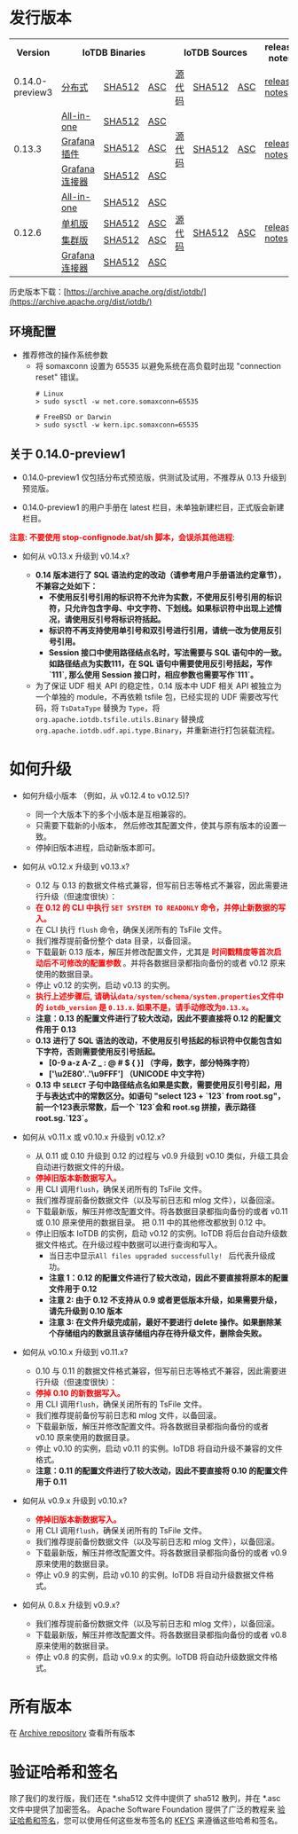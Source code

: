 <!--

    Licensed to the Apache Software Foundation (ASF) under one
    or more contributor license agreements.  See the NOTICE file
    distributed with this work for additional information
    regarding copyright ownership.  The ASF licenses this file
    to you under the Apache License, Version 2.0 (the
    "License"); you may not use this file except in compliance
    with the License.  You may obtain a copy of the License at
    
        http://www.apache.org/licenses/LICENSE-2.0
    
    Unless required by applicable law or agreed to in writing,
    software distributed under the License is distributed on an
    "AS IS" BASIS, WITHOUT WARRANTIES OR CONDITIONS OF ANY
    KIND, either express or implied.  See the License for the
    specific language governing permissions and limitations
    under the License.

-->
# 发行版本

<table>
	  <tr>
      <th>Version</th>
	    <th colspan="3">IoTDB Binaries</th>
	    <th colspan="3">IoTDB Sources</th>
	    <th>release notes</th>  
	  </tr>
      <tr>
            <td rowspan="1">0.14.0-preview3</td>
            <td><a href="https://www.apache.org/dyn/closer.cgi/iotdb/0.14.0-preview3/apache-iotdb-0.14.0-preview3-all-bin.zip">分布式</a></td>
            <td><a href="https://downloads.apache.org/iotdb/0.14.0-preview3/apache-iotdb-0.14.0-preview3-all-bin.zip.sha512">SHA512</a></td>
            <td><a href="https://downloads.apache.org/iotdb/0.14.0-preview3/apache-iotdb-0.14.0-preview3-all-bin.zip.asc">ASC</a></td>
            <td rowspan="1"><a href="https://www.apache.org/dyn/closer.cgi/iotdb/0.14.0-preview3/apache-iotdb-0.14.0-preview3-source-release.zip">源代码</a></td>
            <td rowspan="1"><a href="https://downloads.apache.org/iotdb/0.14.0-preview3/apache-iotdb-0.14.0-preview3-source-release.zip.sha512">SHA512</a></td>
            <td rowspan="1"><a href="https://downloads.apache.org/iotdb/0.14.0-preview3/apache-iotdb-0.14.0-preview3-source-release.zip.asc">ASC</a></td>
            <td rowspan="1"><a href="https://raw.githubusercontent.com/apache/iotdb/master/RELEASE_NOTES.md">release notes</a></td>
      </tr>
      <tr>
            <td rowspan="3">0.13.3</td>
            <td><a href="https://www.apache.org/dyn/closer.cgi/iotdb/0.13.3/apache-iotdb-0.13.3-all-bin.zip">All-in-one</a></td>
            <td><a href="https://downloads.apache.org/iotdb/0.13.3/apache-iotdb-0.13.3-all-bin.zip.sha512">SHA512</a></td>
            <td><a href="https://downloads.apache.org/iotdb/0.13.3/apache-iotdb-0.13.3-all-bin.zip.asc">ASC</a></td>
            <td rowspan="3"><a href="https://www.apache.org/dyn/closer.cgi/iotdb/0.13.3/apache-iotdb-0.13.3-source-release.zip">源代码</a></td>
            <td rowspan="3"><a href="https://downloads.apache.org/iotdb/0.13.3/apache-iotdb-0.13.3-source-release.zip.sha512">SHA512</a></td>
            <td rowspan="3"><a href="https://downloads.apache.org/iotdb/0.13.3/apache-iotdb-0.13.3-source-release.zip.asc">ASC</a></td>
            <td rowspan="3"><a href="https://raw.githubusercontent.com/apache/iotdb/v0.13.3/RELEASE_NOTES.md">release notes</a></td>
      </tr>
      <tr>
            <td><a href="https://www.apache.org/dyn/closer.cgi/iotdb/0.13.3/apache-iotdb-0.13.3-grafana-plugin-bin.zip">Grafana 插件</a></td>
            <td><a href="https://downloads.apache.org/iotdb/0.13.3/apache-iotdb-0.13.3-grafana-plugin-bin.zip.sha512">SHA512</a></td>
            <td><a href="https://downloads.apache.org/iotdb/0.13.3/apache-iotdb-0.13.3-grafana-plugin-bin.zip.asc">ASC</a></td>
      </tr>
      <tr>
            <td><a href="https://www.apache.org/dyn/closer.cgi/iotdb/0.13.3/apache-iotdb-0.13.3-grafana-connector-bin.zip">Grafana 连接器</a></td>
            <td><a href="https://downloads.apache.org/iotdb/0.13.3/apache-iotdb-0.13.3-grafana-connector-bin.zip.sha512">SHA512</a></td>
            <td><a href="https://downloads.apache.org/iotdb/0.13.3/apache-iotdb-0.13.3-grafana-connector-bin.zip.asc">ASC</a></td>
      </tr>
      <tr>
            <td rowspan="4">0.12.6</td>
            <td><a href="https://www.apache.org/dyn/closer.cgi/iotdb/0.12.6/apache-iotdb-0.12.6-all-bin.zip">All-in-one</a></td>
            <td><a href="https://downloads.apache.org/iotdb/0.12.6/apache-iotdb-0.12.6-all-bin.zip.sha512">SHA512</a></td>
            <td><a href="https://downloads.apache.org/iotdb/0.12.6/apache-iotdb-0.12.6-all-bin.zip.asc">ASC</a></td>
            <td rowspan="4"><a href="https://www.apache.org/dyn/closer.cgi/iotdb/0.12.6/apache-iotdb-0.12.6-source-release.zip">源代码</a></td>
            <td rowspan="4"><a href="https://downloads.apache.org/iotdb/0.12.6/apache-iotdb-0.12.6-source-release.zip.sha512">SHA512</a></td>
            <td rowspan="4"><a href="https://downloads.apache.org/iotdb/0.12.6/apache-iotdb-0.12.6-source-release.zip.asc">ASC</a></td>
            <td rowspan="4"><a href="https://raw.githubusercontent.com/apache/iotdb/v0.12.6/RELEASE_NOTES.md">release notes</a></td>
      </tr>
      <tr>
            <td><a href="https://www.apache.org/dyn/closer.cgi/iotdb/0.12.6/apache-iotdb-0.12.6-server-bin.zip">单机版</a></td>
            <td><a href="https://downloads.apache.org/iotdb/0.12.6/apache-iotdb-0.12.6-server-bin.zip.sha512">SHA512</a></td>
            <td><a href="https://downloads.apache.org/iotdb/0.12.6/apache-iotdb-0.12.6-server-bin.zip.asc">ASC</a></td>
      </tr>
      <tr>
            <td><a href="https://www.apache.org/dyn/closer.cgi/iotdb/0.12.6/apache-iotdb-0.12.6-cluster-bin.zip">集群版</a></td>
            <td><a href="https://downloads.apache.org/iotdb/0.12.6/apache-iotdb-0.12.6-cluster-bin.zip.sha512">SHA512</a></td>
            <td><a href="https://downloads.apache.org/iotdb/0.12.6/apache-iotdb-0.12.6-cluster-bin.zip.asc">ASC</a></td>
      </tr>
      <tr>
            <td><a href="https://www.apache.org/dyn/closer.cgi/iotdb/0.12.6/apache-iotdb-0.12.6-grafana-bin.zip">Grafana 连接器</a></td>
            <td><a href="https://downloads.apache.org/iotdb/0.12.6/apache-iotdb-0.12.6-grafana-bin.zip.sha512">SHA512</a></td>
            <td><a href="https://downloads.apache.org/iotdb/0.12.6/apache-iotdb-0.12.6-grafana-bin.zip.asc">ASC</a></td>
      </tr>
</table>

历史版本下载：[https://archive.apache.org/dist/iotdb/](https://archive.apache.org/dist/iotdb/)

## 环境配置

- 推荐修改的操作系统参数
  * 将 somaxconn 设置为 65535 以避免系统在高负载时出现 "connection reset" 错误。
    ```
    # Linux
    > sudo sysctl -w net.core.somaxconn=65535
     
    # FreeBSD or Darwin
    > sudo sysctl -w kern.ipc.somaxconn=65535
    ```

## 关于 0.14.0-preview1

- 0.14.0-preview1 仅包括分布式预览版，供测试及试用，不推荐从 0.13 升级到预览版。
  
- 0.14.0-preview1 的用户手册在 latest 栏目，未单独新建栏目，正式版会新建栏目。

**<font color=red>注意: 不要使用 stop-confignode.bat/sh 脚本，会误杀其他进程</font>**:


- 如何从 v0.13.x 升级到 v0.14.x?
  
  - **0.14 版本进行了 SQL 语法约定的改动（请参考用户手册语法约定章节），不兼容之处如下：**
    - **不使用反引号引用的标识符不允许为实数，不使用反引号引用的标识符，只允许包含字母、中文字符、下划线。如果标识符中出现上述情况，请使用反引号将标识符括起。**
    - **标识符不再支持使用单引号和双引号进行引用，请统一改为使用反引号引用。**
    - **Session 接口中使用路径结点名时，写法需要与 SQL 语句中的一致。如路径结点为实数111，在 SQL 语句中需要使用反引号括起，写作\`111\`, 那么使用 Session 接口时，相应参数也需要写作\`111\`。**
  - 为了保证 UDF 相关 API 的稳定性，0.14 版本中 UDF 相关 API 被独立为一个单独的 module，不再依赖 tsfile 包，已经实现的 UDF 需要改写代码，将 `TsDataType` 替换为 `Type`，将 `org.apache.iotdb.tsfile.utils.Binary` 替换成 `org.apache.iotdb.udf.api.type.Binary`，并重新进行打包装载流程。

# 如何升级

- 如何升级小版本 （例如，从 v0.12.4 to v0.12.5)?
  * 同一个大版本下的多个小版本是互相兼容的。
  * 只需要下载新的小版本， 然后修改其配置文件，使其与原有版本的设置一致。
  * 停掉旧版本进程，启动新版本即可。

- 如何从 v0.12.x 升级到 v0.13.x?
  * 0.12 与 0.13 的数据文件格式兼容，但写前日志等格式不兼容，因此需要进行升级（但速度很快）：
  * **<font color=red>在 0.12 的 CLI 中执行 `SET SYSTEM TO READONLY` 命令，并停止新数据的写入。</font>**
  * 在 CLI 执行 `flush` 命令，确保关闭所有的 TsFile 文件。
  * 我们推荐提前备份整个 data 目录，以备回滚。
  * 下载最新 0.13 版本，解压并修改配置文件，尤其是 **<font color=red>时间戳精度等首次启动后不可修改的配置参数 </font>**。并将各数据目录都指向备份的或者 v0.12 原来使用的数据目录。
  * 停止 v0.12 的实例，启动 v0.13 的实例。
  * **<font color=red>执行上述步骤后, 请确认`data/system/schema/system.properties`文件中的 `iotdb_version` 是 `0.13.x`.
    如果不是，请手动修改为`0.13.x`。</font>**
  * __注意：0.13 的配置文件进行了较大改动，因此不要直接将 0.12 的配置文件用于 0.13__
  * **0.13 进行了 SQL 语法的改动，不使用反引号括起的标识符中仅能包含如下字符，否则需要使用反引号括起。**
    * **[0-9 a-z A-Z _ : @ # $ { }] （字母，数字，部分特殊字符）**
    * **['\u2E80'..'\u9FFF'] （UNICODE 中文字符）**
  * **0.13 中 `SELECT` 子句中路径结点名如果是实数，需要使用反引号引起，用于与表达式中的常数区分。如语句 "select 123 + \`123\` from root.sg"，前一个123表示常数，后一个 \`123\`会和 root.sg 拼接，表示路径 root.sg.\`123\`。**
  
- 如何从 v0.11.x 或 v0.10.x 升级到 v0.12.x? 
  * 从 0.11 或 0.10 升级到 0.12 的过程与 v0.9 升级到 v0.10 类似，升级工具会自动进行数据文件的升级。
  * **<font color=red>停掉旧版本新数据写入。</font>**
  * 用 CLI 调用`flush`，确保关闭所有的 TsFile 文件。
  * 我们推荐提前备份数据文件（以及写前日志和 mlog 文件），以备回滚。
  * 下载最新版，解压并修改配置文件。将各数据目录都指向备份的或者 v0.11 或 0.10 原来使用的数据目录。 把 0.11 中的其他修改都放到 0.12 中。
  * 停止旧版本 IoTDB 的实例，启动 v0.12 的实例。IoTDB 将后台自动升级数据文件格式。在升级过程中数据可以进行查询和写入。
    * 当日志中显示`All files upgraded successfully! ` 后代表升级成功。
    * __注意 1：0.12 的配置文件进行了较大改动，因此不要直接将原本的配置文件用于 0.12__
    * __注意 2: 由于 0.12 不支持从 0.9 或者更低版本升级，如果需要升级，请先升级到 0.10 版本__
    * __注意 3: 在文件升级完成前，最好不要进行 delete 操作。如果删除某个存储组内的数据且该存储组内存在待升级文件，删除会失败。__

- 如何从 v0.10.x 升级到 v0.11.x?
  * 0.10 与 0.11 的数据文件格式兼容，但写前日志等格式不兼容，因此需要进行升级（但速度很快）：
  * **<font color=red>停掉 0.10 的新数据写入。</font>**
  * 用 CLI 调用`flush`，确保关闭所有的 TsFile 文件。
  * 我们推荐提前备份写前日志和 mlog 文件，以备回滚。
  * 下载最新版，解压并修改配置文件。将各数据目录都指向备份的或者 v0.10 原来使用的数据目录。 
  * 停止 v0.10 的实例，启动 v0.11 的实例。IoTDB 将自动升级不兼容的文件格式。
  * __注意：0.11 的配置文件进行了较大改动，因此不要直接将 0.10 的配置文件用于 0.11__

- 如何从 v0.9.x 升级到 v0.10.x? 
  * **<font color=red>停掉旧版本新数据写入。</font>**
  * 用 CLI 调用`flush`，确保关闭所有的 TsFile 文件。
  * 我们推荐提前备份数据文件（以及写前日志和 mlog 文件），以备回滚。
  * 下载最新版，解压并修改配置文件。将各数据目录都指向备份的或者 v0.9 原来使用的数据目录。 
  * 停止 v0.9 的实例，启动 v0.10 的实例。IoTDB 将自动升级数据文件格式。

- 如何从 0.8.x 升级到 v0.9.x?
  * 我们推荐提前备份数据文件（以及写前日志和 mlog 文件），以备回滚。
  * 下载最新版，解压并修改配置文件。将各数据目录都指向备份的或者 v0.8 原来使用的数据目录。 
  * 停止 v0.8 的实例，启动 v0.9.x 的实例。IoTDB 将自动升级数据文件格式。


# 所有版本

在 [Archive repository](https://archive.apache.org/dist/iotdb/) 查看所有版本

# 验证哈希和签名

除了我们的发行版，我们还在 *.sha512 文件中提供了 sha512 散列，并在 *.asc 文件中提供了加密签名。  Apache Software Foundation 提供了广泛的教程来 [验证哈希和签名](http://www.apache.org/info/verification.html)，您可以使用任何这些发布签名的 [KEYS](https://downloads.apache.org/iotdb/KEYS) 来遵循这些哈希和签名。
